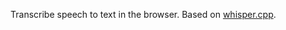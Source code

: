 Transcribe speech to text in the browser. Based on [whisper.cpp](https://github.com/ggerganov/whisper.cpp). 

